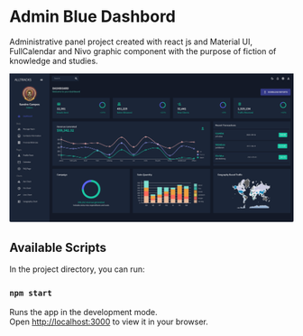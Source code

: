 # Admin Blue Dashbord

Administrative panel project created with react js and Material UI, FullCalendar and Nivo graphic component with the purpose of fiction of knowledge and studies.

![dashboard](src/assets/Screenshot.png)


## Available Scripts

In the project directory, you can run:

### `npm start`

Runs the app in the development mode.\
Open [http://localhost:3000](http://localhost:3000) to view it in your browser.



